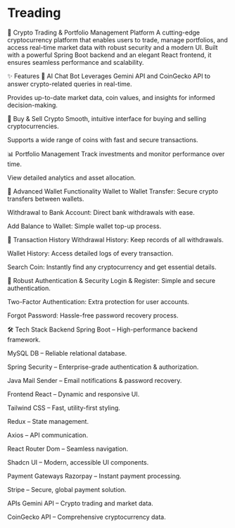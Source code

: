 # Treading
🚀 Crypto Trading & Portfolio Management Platform
A cutting-edge cryptocurrency platform that enables users to trade, manage portfolios, and access real-time market data with robust security and a modern UI. Built with a powerful Spring Boot backend and an elegant React frontend, it ensures seamless performance and scalability.

✨ Features
🤖 AI Chat Bot
Leverages Gemini API and CoinGecko API to answer crypto-related queries in real-time.

Provides up-to-date market data, coin values, and insights for informed decision-making.

💱 Buy & Sell Crypto
Smooth, intuitive interface for buying and selling cryptocurrencies.

Supports a wide range of coins with fast and secure transactions.

📊 Portfolio Management
Track investments and monitor performance over time.

View detailed analytics and asset allocation.

💼 Advanced Wallet Functionality
Wallet to Wallet Transfer: Secure crypto transfers between wallets.

Withdrawal to Bank Account: Direct bank withdrawals with ease.

Add Balance to Wallet: Simple wallet top-up process.

📜 Transaction History
Withdrawal History: Keep records of all withdrawals.

Wallet History: Access detailed logs of every transaction.

Search Coin: Instantly find any cryptocurrency and get essential details.

🔐 Robust Authentication & Security
Login & Register: Simple and secure authentication.

Two-Factor Authentication: Extra protection for user accounts.

Forgot Password: Hassle-free password recovery process.

🛠 Tech Stack
Backend
Spring Boot – High-performance backend framework.

MySQL DB – Reliable relational database.

Spring Security – Enterprise-grade authentication & authorization.

Java Mail Sender – Email notifications & password recovery.

Frontend
React – Dynamic and responsive UI.

Tailwind CSS – Fast, utility-first styling.

Redux – State management.

Axios – API communication.

React Router Dom – Seamless navigation.

Shadcn UI – Modern, accessible UI components.

Payment Gateways
Razorpay – Instant payment processing.

Stripe – Secure, global payment solution.

APIs
Gemini API – Crypto trading and market data.

CoinGecko API – Comprehensive cryptocurrency data.
